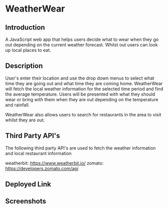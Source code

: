# WeatherWear

## Introduction

A JavaScript web app that helps users decide what to wear when they go out depending on the current weather forecast. Whilst out users can look up local places to eat.

## Description

User's enter their location and use the drop down menus to select what time they are going out and what time they are coming home. WeatherWear will fetch the local weather information for the selected time period and find the average temperature. Users will be presented with what they should wear or bring with them when they are out depending on the temperature and rainfall.

WeatherWear also allows users to search for restaurants in the area to visit whilst they are out.

## Third Party API's

The following third party API's are used to fetch the weather information and local restaurant information

weatherbit: https://www.weatherbit.io/
zomato: https://developers.zomato.com/api

## Deployed Link

## Screenshots